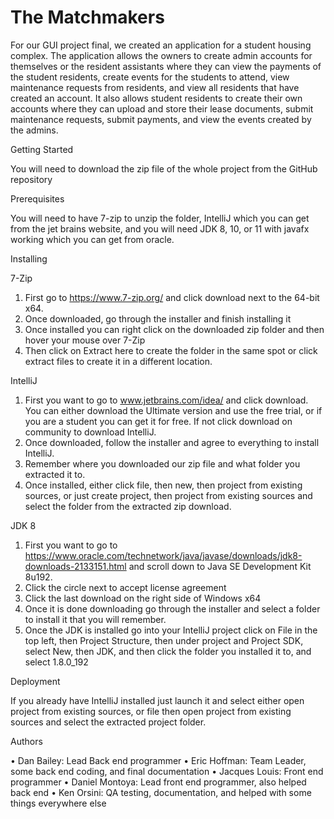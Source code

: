 # The Matchmakers

For our GUI project final, we created an application for a student housing complex. The application allows the owners to create admin accounts for themselves or the resident assistants where they can view the payments of the student residents, create events for the students to attend, view maintenance requests from residents, and view all residents that have created an account. It also allows student residents to create their own accounts where they can upload and store their lease documents, submit maintenance requests, submit payments, and view the events created by the admins.

Getting Started

You will need to download the zip file of the whole project from the GitHub repository

Prerequisites

You will need to have 7-zip to unzip the folder, IntelliJ which you can get from the jet brains website, and you will need JDK 8, 10, or 11 with javafx working which you can get from oracle.

Installing

7-Zip
1.	First go to https://www.7-zip.org/ and click download next to the 64-bit x64.
2.	Once downloaded, go through the installer and finish installing it
3.	Once installed you can right click on the downloaded zip folder and then hover your mouse over 7-Zip
4.	Then click on Extract here to create the folder in the same spot or click extract files to create it in a different location.

IntelliJ
1.	First you want to go to www.jetbrains.com/idea/ and click download. You can either download the Ultimate version and use the free trial, or if you are a student you can get it for free. If not click download on community to download IntelliJ.
2.	Once downloaded, follow the installer and agree to everything to install IntelliJ.
3.	Remember where you downloaded our zip file and what folder you extracted it to.
4.	Once installed, either click file, then new, then project from existing sources, or just create project, then project from existing sources and select the folder from the extracted zip download.


JDK 8
1.	First you want to go to https://www.oracle.com/technetwork/java/javase/downloads/jdk8-downloads-2133151.html and scroll down to Java SE Development Kit 8u192.
2.	Click the circle next to accept license agreement
3.	Click the last download on the right side of Windows x64
4.	Once it is done downloading go through the installer and select a folder to install it that you will remember.
5.	Once the JDK is installed go into your IntelliJ project click on File in the top left, then Project Structure, then under project and Project SDK, select New, then JDK, and then click the folder you installed it to, and select 1.8.0_192

Deployment

If you already have IntelliJ installed just launch it and select either open project from existing sources, or file then open project from existing sources and select the extracted project folder.

Authors

•	Dan Bailey: Lead Back end programmer
•	Eric Hoffman: Team Leader, some back end coding, and final documentation
•	Jacques Louis: Front end programmer
•	Daniel Montoya: Lead front end programmer, also helped back end
•	Ken Orsini: QA testing, documentation, and helped with some things everywhere else
